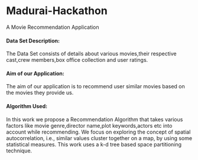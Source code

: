 # Madurai-Hackathon
A Movie Recommendation Application

#### Data Set Description:

The Data Set consists of details about  various movies,their respective cast,crew members,box office collection and user ratings.

#### Aim of our Application:

The aim of our application is to recommend user similar movies based on the movies they provide us. 

#### Algorithm Used:

In this work we propose a Recommendation Algorithm that takes various factors like movie genre,director name,plot keywords,actors etc 
into account while recommending. We focus on exploring the concept of spatial autocorrelation, i.e., similar values cluster 
together on a map, by using some statistical measures. This work uses a k-d tree based space partitioning technique.
